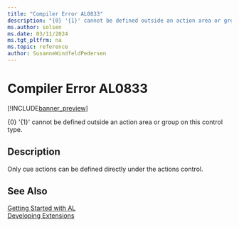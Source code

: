 ```yaml
---
title: "Compiler Error AL0833"
description: "{0} '{1}' cannot be defined outside an action area or group on this control type."
ms.author: solsen
ms.date: 03/11/2024
ms.tgt_pltfrm: na
ms.topic: reference
author: SusanneWindfeldPedersen
---
```

[//]: # (START>DO_NOT_EDIT)
[//]: # (IMPORTANT:Do not edit any of the content between here and the END>DO_NOT_EDIT.)
[//]: # (Any modifications should be made in the .xml files in the ModernDev repo.)
# Compiler Error AL0833

[!INCLUDE[banner_preview](../includes/banner_preview.md)]

{0} '{1}' cannot be defined outside an action area or group on this control type.


## Description
Only cue actions can be defined directly under the actions control.  

[//]: # (IMPORTANT: END>DO_NOT_EDIT)
## See Also  
[Getting Started with AL](../devenv-get-started.md)  
[Developing Extensions](../devenv-dev-overview.md)  
